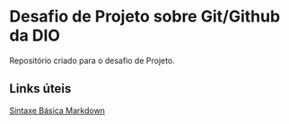 # Desafio de Projeto sobre Git/Github da DIO
Repositório criado para o desafio de Projeto.
## Links úteis
[Sintaxe Básica Markdown](https://www.markdownguide.org/basic-syntax/)
